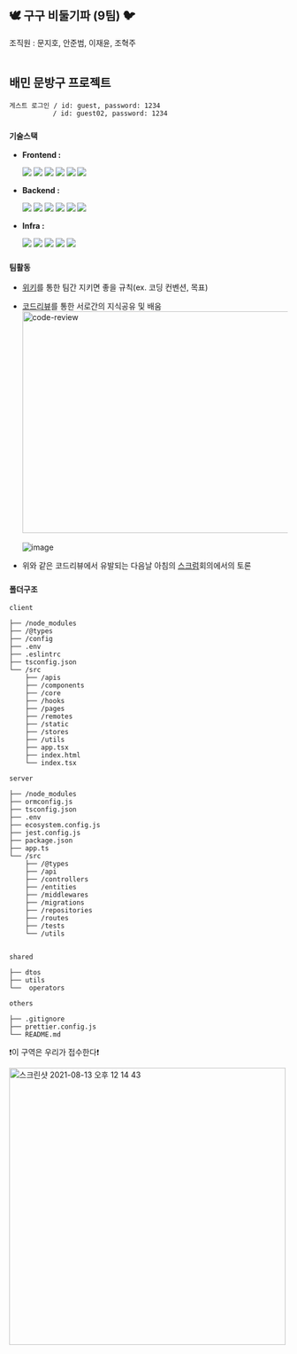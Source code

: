 ## 🕊 구구 비둘기파 (9팀) 🐦

조직원 : 문지호, 안준범, 이재윤, 조혁주 
<br><br>

## 배민 문방구 프로젝트
```
게스트 로그인 / id: guest, password: 1234
           / id: guest02, password: 1234
```

### ``기술스택 ``

- <strong>Frontend : </strong>

  <a href="https://ko.reactjs.org" target="_blank"><img src="https://img.shields.io/badge/React-61DAFB?style=flat-square&logo=React&logoColor=white"></a>
  <a href="https://mobx.js.org/" target="_blank"><img src="https://img.shields.io/badge/MobX-FF9955?style=flat-square&logo=MobX&logoColor=white"></a>
  <a href="https://www.typescriptlang.org/" target="_blank"><img src="https://img.shields.io/badge/Typescript-3178C6?style=flat-square&logo=Typescript&logoColor=white"></a>
  <a href="https://webpack.js.org/" target="_blank"><img src="https://img.shields.io/badge/Webpack-8DD6F9?style=flat-square&logo=Webpack&logoColor=white"></a>
  <a href="https://babeljs.io/" target="_blank"><img src="https://img.shields.io/badge/Babel-F9DC3E?style=flat-square&logo=Babel&logoColor=white"></a>
  <a href="https://eslint.org/" target="_blank"><img src="https://img.shields.io/badge/Eslint-4B32C3?style=flat-square&logo=Eslint&logoColor=white"></a>

- <strong>Backend : </strong>

  <a href="https://aws.amazon.com/ko/s3/" target="_blank"><img src="https://img.shields.io/badge/Amazon_S3-569A31?style=flat-square&logo=Amazon S3&logoColor=white"></a>
  <a href="https://expressjs.com/ko/" target="_blank"><img src="https://img.shields.io/badge/Express-000000?style=flat-square&logo=Express&logoColor=white"></a>
  <a href="https://www.typescriptlang.org/" target="_blank"><img src="https://img.shields.io/badge/Typescript-3178C6?style=flat-square&logo=Typescript&logoColor=white"></a>
  <a href="https://jwt.io/" target="_blank"><img src="https://img.shields.io/badge/JWT-000000?style=flat-square&logo=JSON Web Tokens&logoColor=white"></a>
  <a href="https://www.mysql.com/" target="_blank"><img src="https://img.shields.io/badge/Mysql-4479A1?style=flat-square&logo=Mysql&logoColor=white"></a>
  <a href="https://jestjs.io/" target="_blank"><img src="https://img.shields.io/badge/Jest-C21325?style=flat-square&logo=Jest&logoColor=white"></a>


- <strong>Infra : </strong>

  <a href="https://aws.amazon.com/ko/" target="_blank"><img src="https://img.shields.io/badge/Amazon_AWS-232F3E?style=flat-square&logo=Amazon AWS&logoColor=white"></a>
  <a href="https://www.nginx.com/" target="_blank"><img src="https://img.shields.io/badge/Nginx-009639?style=flat-square&logo=Nginx&logoColor=white"></a>
  <a href="https://pm2.keymetrics.io/" target="_blank"><img src="https://img.shields.io/badge/PM2-2B037A?style=flat-square&logo=PM2&logoColor=white"></a>
  <a href="https://github.com/features/actions" target="_blank"><img src="https://img.shields.io/badge/GitHub_Actions-2088FF?style=flat-square&logo=GitHubActions&logoColor=white"></a>
  <a href="https://www.docker.com/" target="_blank"><img src="https://img.shields.io/badge/Docker-2496ED?style=flat-square&logo=Docker&logoColor=white"></a>


### ``팀활동 ``

- [위키](https://github.com/woowa-techcamp-2021/store-9/wiki)를 통한 팀간 지키면 좋을 규칙(ex. 코딩 컨벤션, 목표)
- [코드리뷰](https://github.com/woowa-techcamp-2021/store-9/pull/72)를 통한 서로간의 지식공유 및 배움 
  <br />
  <img src="https://user-images.githubusercontent.com/32658347/131285908-fadc9361-a3d8-4ee2-ae9e-081eef55b0ea.png" width="500" height="400" alt="code-review"/>
  <br /> <br />
  ![image](https://user-images.githubusercontent.com/32658347/131286507-0c22b19b-d985-4f38-8e5c-614c6b439f47.png)

- 위와 같은 코드리뷰에서 유발되는 다음날 아침의 [스크럼](https://github.com/woowa-techcamp-2021/store-9/wiki)회의에서의 토론

### ``폴더구조``

```
client

├── /node_modules
├── /@types
├── /config
├── .env
├── .eslintrc
├── tsconfig.json
└── /src
    ├── /apis
    ├── /components
    ├── /core
    ├── /hooks
    ├── /pages
    ├── /remotes
    ├── /static
    ├── /stores
    ├── /utils
    ├── app.tsx
    ├── index.html
    └── index.tsx
```

```
server

├── /node_modules
├── ormconfig.js
├── tsconfig.json
├── .env
├── ecosystem.config.js
├── jest.config.js
├── package.json
├── app.ts
└── /src
    ├── /@types
    ├── /api
    ├── /controllers
    ├── /entities
    ├── /middlewares
    ├── /migrations
    ├── /repositories
    ├── /routes
    ├── /tests
    └── /utils
    
```

```
shared

├── dtos
├── utils
└──  operators
```

```
others

├── .gitignore
├── prettier.config.js
└── README.md
```




❗️이 구역은 우리가 접수한다❗️



<img width="500" height="500" alt="스크린샷 2021-08-13 오후 12 14 43" src="https://user-images.githubusercontent.com/32658347/131289707-fe4d9181-d302-4df9-ae9c-792cb4833fff.png">
